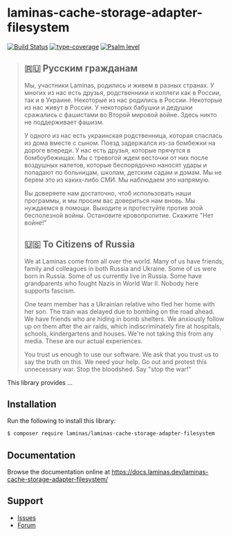 # laminas-cache-storage-adapter-filesystem

[![Build Status](https://github.com/laminas/laminas-cache-storage-adapter-filesystem/actions/workflows/continuous-integration.yml/badge.svg)](https://github.com/laminas/laminas-cache-storage-adapter-filesystem/actions/workflows/continuous-integration.yml)
[![type-coverage](https://shepherd.dev/github/laminas/laminas-cache-storage-adapter-filesystem/coverage.svg)](https://shepherd.dev/github/laminas/laminas-cache-storage-adapter-filesystem)
[![Psalm level](https://shepherd.dev/github/laminas/laminas-cache-storage-adapter-filesystem/level.svg)](https://shepherd.dev/github/laminas/laminas-cache-storage-adapter-filesystem)

> ## 🇷🇺 Русским гражданам
>
> Мы, участники Laminas, родились и живем в разных странах. У многих из нас есть друзья, родственники и коллеги как в России, так и в Украине. Некоторые из нас родились в России. Некоторые из нас живут в России. У некоторых бабушки и дедушки сражались с фашистами во Второй мировой войне. Здесь никто не поддерживает фашизм.
>
> У одного из нас есть украинская родственница, которая спаслась из дома вместе с сыном. Поезд задержался из-за бомбежки на дороге впереди. У нас есть друзья, которые прячутся в бомбоубежищах. Мы с тревогой ждем весточки от них после воздушных налетов, которые беспорядочно наносят удары и попадают по больницам, школам, детским садам и домам. Мы не берем это из каких-либо СМИ. Мы наблюдаем это напрямую.
>
> Вы доверяете нам достаточно, чтоб использовать наши программы, и мы просим вас довериться нам вновь. Мы нуждаемся в помощи. Выходите и протестуйте против этой бесполезной войны. Остановите кровопролитие. Скажите "Нет войне!"
>
> ## 🇺🇸 To Citizens of Russia
>
> We at Laminas come from all over the world. Many of us have friends, family and colleagues in both Russia and Ukraine. Some of us were born in Russia. Some of us currently live in Russia. Some have grandparents who fought Nazis in World War II. Nobody here supports fascism.
>
> One team member has a Ukrainian relative who fled her home with her son. The train was delayed due to bombing on the road ahead. We have friends who are hiding in bomb shelters. We anxiously follow up on them after the air raids, which indiscriminately fire at hospitals, schools, kindergartens and houses. We're not taking this from any media. These are our actual experiences.
>
> You trust us enough to use our software. We ask that you trust us to say the truth on this. We need your help. Go out and protest this unnecessary war. Stop the bloodshed. Say "stop the war!"

This library provides …

## Installation

Run the following to install this library:

```bash
$ composer require laminas/laminas-cache-storage-adapter-filesystem
```

## Documentation

Browse the documentation online at https://docs.laminas.dev/laminas-cache-storage-adapter-filesystem/

## Support

* [Issues](https://github.com/laminas/laminas-cache-storage-adapter-filesystem/issues/)
* [Forum](https://discourse.laminas.dev/)
